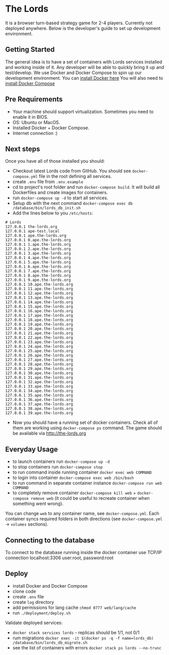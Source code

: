 # The Lords

It is a browser turn-based strategy game for 2-4 players. Currently not deployed anywhere. Below is the developer's guide to set up development environment.

Getting Started
---------------

The general idea is to have a set of containers with Lords services installed and working inside of it. Any developer will be able to quickly bring it up and test/develop.
We use Docker and Docker Compose to spin up our development environment.
You can [install Docker here](https://docs.docker.com/engine/installation/linux/ubuntu/)
You will also need to [install Docker Compose](https://docs.docker.com/compose/install/)

Pre Requirements
---------------

- Your machine should support virtualization. Sometimes you need to enable it in BIOS.
- OS: Ubuntu or MacOS.
- Installed Docker + Docker Compose.
- Internet connection :)

Next steps
---------------

Once you have all of those installed you should:
- Checkout latest Lords code from GitHub. You should see `docker-compose.yml` file in the root defining all services.
- create `.env` file from `.env.example`
- cd to project's root folder and run `docker-compose build`. It will build all Dockerfiles and create images for containers.
- run `docker-compose up -d` to start all services.
- Setup db with the next command `docker-compose exec db /database/bin/lords_db_init.sh`
- Add the lines below to you `/etc/hosts`:
```
# Lords
127.0.0.1 the-lords.org
127.0.0.1 ape-test.local
127.0.0.1 ape.the-lords.org
127.0.0.1 0.ape.the-lords.org
127.0.0.1 1.ape.the-lords.org
127.0.0.1 2.ape.the-lords.org
127.0.0.1 3.ape.the-lords.org
127.0.0.1 4.ape.the-lords.org
127.0.0.1 5.ape.the-lords.org
127.0.0.1 6.ape.the-lords.org
127.0.0.1 7.ape.the-lords.org
127.0.0.1 8.ape.the-lords.org
127.0.0.1 9.ape.the-lords.org
127.0.0.1 10.ape.the-lords.org
127.0.0.1 11.ape.the-lords.org
127.0.0.1 12.ape.the-lords.org
127.0.0.1 13.ape.the-lords.org
127.0.0.1 14.ape.the-lords.org
127.0.0.1 15.ape.the-lords.org
127.0.0.1 16.ape.the-lords.org
127.0.0.1 17.ape.the-lords.org
127.0.0.1 18.ape.the-lords.org
127.0.0.1 19.ape.the-lords.org
127.0.0.1 20.ape.the-lords.org
127.0.0.1 21.ape.the-lords.org
127.0.0.1 22.ape.the-lords.org
127.0.0.1 23.ape.the-lords.org
127.0.0.1 24.ape.the-lords.org
127.0.0.1 25.ape.the-lords.org
127.0.0.1 26.ape.the-lords.org
127.0.0.1 27.ape.the-lords.org
127.0.0.1 28.ape.the-lords.org
127.0.0.1 29.ape.the-lords.org
127.0.0.1 30.ape.the-lords.org
127.0.0.1 31.ape.the-lords.org
127.0.0.1 32.ape.the-lords.org
127.0.0.1 33.ape.the-lords.org
127.0.0.1 34.ape.the-lords.org
127.0.0.1 35.ape.the-lords.org
127.0.0.1 36.ape.the-lords.org
127.0.0.1 37.ape.the-lords.org
127.0.0.1 38.ape.the-lords.org
127.0.0.1 39.ape.the-lords.org
```
- Now you should have a running set of docker containers. Check all of them are working using `docker-compose ps` command. The game should be available via http://the-lords.org

Everyday Usage
---------------
- to launch containers run `docker-compose up -d`
- to stop containers run `docker-compose stop`
- to run command inside running container `docker exec web COMMAND`
- to login into container `docker-compose exec web /bin/bash`
- to run command in separate container instance `docker-compose run web COMMAND`
- to completely remove container `docker-compose kill web` + `docker-compose remove web` (it could be useful to recreate container when something went wrong).


You can change `web` to any container name, see `docker-compose.yml`.
Each container syncs required folders in both directions (see `docker-compose.yml` -> `volumes` sections).

Connecting to the database
---------------
To connect to the database running inside the docker container use TCP/IP connection localhost:3306 user:root, password:root

Deploy
---------------
- install Docker and Docker Compose
- clone code
- create `.env` file
- create `log` directory
- add permissions for lang cache `chmod 0777 web/lang/cache`
- run `./deployment/deploy.sh`

Validate deployed services:
- `docker stack services lords` - replicas should be 1/1, not 0/1
- rum migrations `docker exec -it $(docker ps -q -f name=lords_db) /database/bin/lords_db_migrate.sh`
- see the list of containers with errors `docker stack ps lords --no-trunc`


